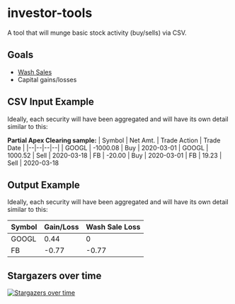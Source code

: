 
# investor-tools
A tool that will munge basic stock activity (buy/sells) via CSV.

## Goals
- [Wash Sales](https://www.investopedia.com/terms/w/washsalerule.asp)
- Capital gains/losses


## CSV Input Example

Ideally, each security will have been aggregated and will have its own detail similar to this:

**Partial Apex Clearing sample:**
| Symbol | Net Amt. | Trade Action | Trade Date |
|--|--|--|--|
| GOOGL | -1000.08 | Buy | 2020-03-01
| GOOGL | 1000.52 | Sell | 2020-03-18
| FB | -20.00 | Buy | 2020-03-01
| FB | 19.23 | Sell | 2020-03-18

## Output Example

Ideally, each security will have been aggregated and will have its own detail similar to this:

| Symbol | Gain/Loss | Wash Sale Loss | 
|--|--|--|
| GOOGL | 0.44 | 0 |
| FB | -0.77 | -0.77 |

## Stargazers over time

[![Stargazers over time](https://starchart.cc/MrGavintech/investor-tools.svg)](https://starchart.cc/MrGavintech/investor-tools)
